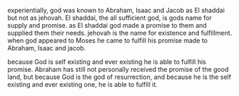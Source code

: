 experientially, god was known to Abraham, Isaac and Jacob as El shaddai but not as jehovah.
El shaddai, the all sufficient god, is gods name for supply and promise. as El shaddai
god made a promise to them and supplied them their needs. jehovah is the name for existence
and fulfillment. when god appeared to Moses he came to fulfill his promise made to Abraham,
Isaac and jacob.

because God is self existing and ever existing he is able to fulfill his promise. Abraham has still not personally received the promise of the good land, but because God is the god of resurrection, and because he is the self existing and ever existing one, he is able to fulfill it.
